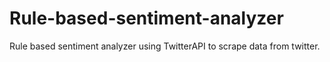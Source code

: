 # Rule-based-sentiment-analyzer
Rule based sentiment analyzer using TwitterAPI to scrape data from twitter.
